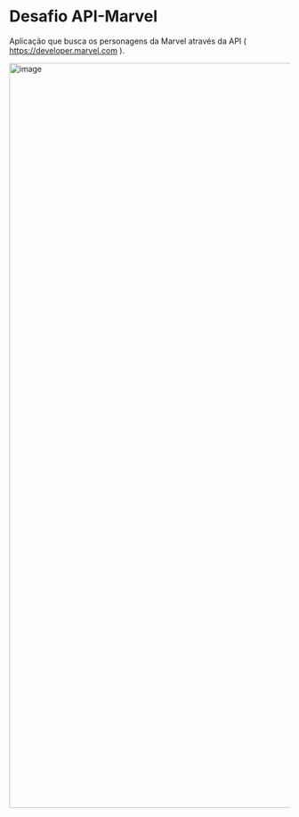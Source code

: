 # Desafio API-Marvel
Aplicação que busca os personagens da Marvel através da API ( https://developer.marvel.com ).

<img width="1339" alt="image" src="https://user-images.githubusercontent.com/91018515/186710878-1296f084-bc0d-4221-8f10-2dfeb1a5300f.png">
